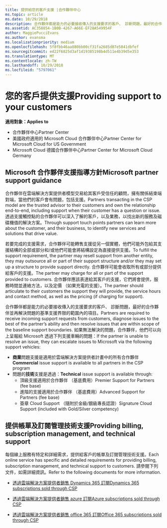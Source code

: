 ```yaml
---
title: 提供給您的客戶支援 |合作夥伴中心
ms.topic: article
ms.date: 10/29/2018
description: 合作夥伴都是能力的必要接收傳入的支援要求的客戶、 診斷問題，最好的合作夥伴並再解決問題的基準支援界限的範圍內的項目。
ms.assetid: AC358854-1B0B-4267-A66E-EF28A549954F
author: MaggiePucciEvans
ms.author: evansma
ms.localizationpriority: medium
ms.openlocfilehash: 5f8fbb46aa880bb00cf31fa2685d87e5841dbfef
ms.sourcegitcommit: ed22f6825d3af1d19385198b4d511e4b39d5e353
ms.translationtype: MT
ms.contentlocale: zh-TW
ms.lasthandoff: 10/29/2018
ms.locfileid: "5797061"
---
```

# <a name="providing-support-to-your-customers"></a><span data-ttu-id="a3efe-103">您的客戶提供支援</span><span class="sxs-lookup"><span data-stu-id="a3efe-103">Providing support to your customers</span></span>

**<span data-ttu-id="a3efe-104">適用對象：</span><span class="sxs-lookup"><span data-stu-id="a3efe-104">Applies to</span></span>**

-  <span data-ttu-id="a3efe-105">合作夥伴中心</span><span class="sxs-lookup"><span data-stu-id="a3efe-105">Partner Center</span></span>
-  <span data-ttu-id="a3efe-106">美國政府適用的 Microsoft Cloud 合作夥伴中心</span><span class="sxs-lookup"><span data-stu-id="a3efe-106">Partner Center for Microsoft Cloud for US Government</span></span>
-  <span data-ttu-id="a3efe-107">Microsoft Cloud 德國合作夥伴中心</span><span class="sxs-lookup"><span data-stu-id="a3efe-107">Partner Center for Microsoft Cloud Germany</span></span>

## <a name="microsoft-partner-support-guidance"></a><span data-ttu-id="a3efe-108">Microsoft 合作夥伴支援指導方針</span><span class="sxs-lookup"><span data-stu-id="a3efe-108">Microsoft partner support guidance</span></span>

<span data-ttu-id="a3efe-109">合作夥伴在雲端解決方案提供者模型交易給其客戶受信任的顧問，擁有關係結束端對端，當他們的客戶會有問題，包括支援。</span><span class="sxs-lookup"><span data-stu-id="a3efe-109">Partners transacting in the CSP model are the trusted advisor to their customers and own the relationship end-to-end, including support when their customer has a question or issue.</span></span> <span data-ttu-id="a3efe-110">透過支援觸控點的合作夥伴可以深入了解的客戶，以及業務，以找出新的服務及磁碟機值的解決方案。</span><span class="sxs-lookup"><span data-stu-id="a3efe-110">Through support touch points partners can learn more about the customer, and their business, to identify new services and solutions that drive value.</span></span>

<span data-ttu-id="a3efe-111">若要完成的支援需求，合作夥伴可能轉售支援從另一個實體，他們可能外包給其支援結構的全部或部分和/或他們可能會將結構設定為直接提供支援。</span><span class="sxs-lookup"><span data-stu-id="a3efe-111">To fulfill the support requirement, the partner may resell support from another entity, they may outsource all or part of their support structure and/or they may set up a structure to provide support directly.</span></span>  <span data-ttu-id="a3efe-112">合作夥伴可能會收取所有或部分提供給客戶的支援。</span><span class="sxs-lookup"><span data-stu-id="a3efe-112">The partner may charge for all or part of the support provided to customers.</span></span> <span data-ttu-id="a3efe-113">合作夥伴應該表達給其客戶的支援，它們將會提供，服務時間並連絡方法，以及定價 （如果充電的支援）。</span><span class="sxs-lookup"><span data-stu-id="a3efe-113">The partner should articulate to their customers the support they will provide, the service hours and contact method, as well as the pricing (if charging for support).</span></span> 

<span data-ttu-id="a3efe-114">合作夥伴都是能力的必要接收傳入的支援要求的客戶、 診斷問題，最好的合作夥伴並再解決問題的基準支援界限的範圍內的項目。</span><span class="sxs-lookup"><span data-stu-id="a3efe-114">Partners are required to receive incoming support requests from customers, diagnose issues to the best of the partner’s ability and then resolve issues that are within scope of the baseline support boundaries.</span></span> <span data-ttu-id="a3efe-115">如果無法解決的問題，合作夥伴，他們可以向上呈報給 Microsoft 透過下列支援車輛的問題：</span><span class="sxs-lookup"><span data-stu-id="a3efe-115">If the partner is unable to resolve an issue, they can escalate issues to Microsoft via the following support vehicles:</span></span>

- <span data-ttu-id="a3efe-116">**商業**問題支援是適用於雲端解決方案提供者計畫中的所有合作夥伴</span><span class="sxs-lookup"><span data-stu-id="a3efe-116">**Commercial** issue support is available to all partners in the CSP program</span></span>
-   <span data-ttu-id="a3efe-117">問題的**技術**支援是透過：</span><span class="sxs-lookup"><span data-stu-id="a3efe-117">**Technical** issue support is available through:</span></span>
    -   <span data-ttu-id="a3efe-118">頂級支援適用於合作夥伴 （基底費用）</span><span class="sxs-lookup"><span data-stu-id="a3efe-118">Premier Support for Partners (fee base)</span></span>
    -   <span data-ttu-id="a3efe-119">進階的支援適用於合作夥伴 （基底費用）</span><span class="sxs-lookup"><span data-stu-id="a3efe-119">Advanced Support for Partners (fee base)</span></span>
    -   <span data-ttu-id="a3efe-120">簽章 Cloud Support （隨附於金級/銀級專長認證）</span><span class="sxs-lookup"><span data-stu-id="a3efe-120">Signature Cloud Support (included with Gold/Silver competency)</span></span>

## <a name="providing-billing-subscription-management-and-technical-support"></a><span data-ttu-id="a3efe-121">提供帳單及訂閱管理技術支援</span><span class="sxs-lookup"><span data-stu-id="a3efe-121">Providing billing, subscription management, and technical support</span></span> 

<span data-ttu-id="a3efe-122">每個線上服務有特定和詳細需求，提供給客戶的帳單及訂閱管理技術支援。</span><span class="sxs-lookup"><span data-stu-id="a3efe-122">Each online service has specific and detailed requirements for providing billing, subscription management, and technical support to customers.</span></span> <span data-ttu-id="a3efe-123">請參閱下列文件，如需詳細資訊。</span><span class="sxs-lookup"><span data-stu-id="a3efe-123">Refer to the following documents for more information.</span></span>

-   [<span data-ttu-id="a3efe-124">透過雲端解決方案提供者銷售 Dynamics 365 訂閱</span><span class="sxs-lookup"><span data-stu-id="a3efe-124">Dynamics 365 subscriptions sold through CSP</span></span>](https://www.microsoftpartnercommunity.com/t5/CSP/Microsoft-Partner-Support-Guidance/m-p/5262#M30)

-   [<span data-ttu-id="a3efe-125">透過雲端解決方案提供者銷售 azure 訂閱</span><span class="sxs-lookup"><span data-stu-id="a3efe-125">Azure subscriptions sold through CSP</span></span>](https://www.microsoftpartnercommunity.com/t5/CSP/Microsoft-Partner-Support-Guidance/m-p/5263#M31)

-   [<span data-ttu-id="a3efe-126">透過雲端解決方案提供者銷售 office 365 訂閱</span><span class="sxs-lookup"><span data-stu-id="a3efe-126">Office 365 subscriptions sold through CSP</span></span>](https://www.microsoftpartnercommunity.com/t5/CSP/Microsoft-Partner-Support-Guidance/m-p/5264#M32)



 

 



